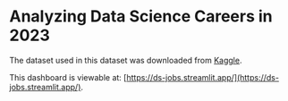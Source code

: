 # Analyzing Data Science Careers in 2023

The dataset used in this dataset was downloaded from [Kaggle](https://www.kaggle.com/datasets/arnabchaki/data-science-salaries-2023).

This dashboard is viewable at: [https://ds-jobs.streamlit.app/](https://ds-jobs.streamlit.app/).
